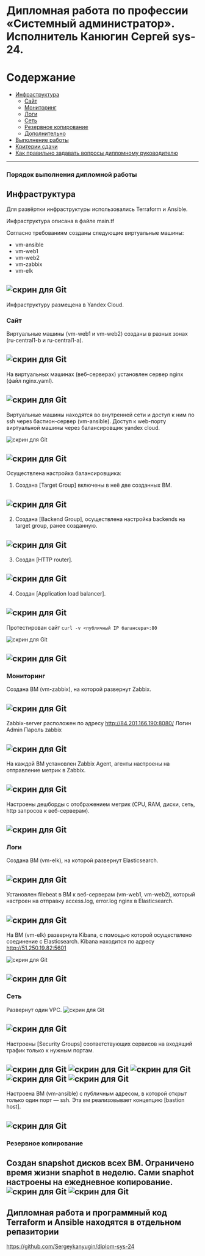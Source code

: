 
#  Дипломная работа по профессии «Системный администратор». Исполнитель Канюгин Сергей sys-24.

Содержание
==========
* [Инфраструктура](#Инфраструктура)
    * [Сайт](#Сайт)
    * [Мониторинг](#Мониторинг)
    * [Логи](#Логи)
    * [Сеть](#Сеть)
    * [Резервное копирование](#Резервное-копирование)
    * [Дополнительно](#Дополнительно)
* [Выполнение работы](#Выполнение-работы)
* [Критерии сдачи](#Критерии-сдачи)
* [Как правильно задавать вопросы дипломному руководителю](#Как-правильно-задавать-вопросы-дипломному-руководителю) 

---------

### Порядок выполнения дипломной работы

## Инфраструктура

Для развёртки инфраструктуры использовались Terraform и Ansible.  

Инфраструктура описана в файле main.tf 

Согласно требованиям созданы следующие виртуальные машины:

 - vm-ansible
 - vm-web1
 - vm-web2
 - vm-zabbix
 - vm-elk

![скрин для Git](https://github.com/Sergeykanyugin/diplom-sys-24/blob/main/img/1.jpg)
---
Инфраструктуру размещена в Yandex Cloud. 

### Сайт 
Виртуальные машины (vm-web1 и vm-web2) созданы в разных зонах (ru-central1-b и ru-central1-a).

![скрин для Git](https://github.com/Sergeykanyugin/diplom-sys-24/blob/mainimg/2.jpg)
---

На виртуальных машинах (веб-серверах) установлен сервер nginx (файл nginx.yaml).  

![скрин для Git](https://github.com/Sergeykanyugin/diplom-sys-24/blob/main/img/3.jpg)
---

Виртуальные машины находятся во внутренней сети и  доступ к ним по ssh через бастион-сервер (vm-ansible). Доступ к web-порту виртуальной машины через балансировщик yandex cloud.

![скрин для Git](https://github.com/Sergeykanyugin/diplom-sys-24/blob/main/img/4.jpg)

![скрин для Git](https://github.com/Sergeykanyugin/diplom-sys-24/blob/main/img/5.jpg)
---

Осуществлена настройка балансировщика:

1. Создана [Target Group] включены в неё две созданных ВМ.

![скрин для Git](https://github.com/Sergeykanyugin/diplom-sys-24/blob/main/img/6.jpg)
---

2. Создана [Backend Group], осуществлена настройка backends на target group, ранее созданную. 

![скрин для Git](https://github.com/Sergeykanyugin/diplom-sys-24/blob/main/img/7.jpg)
---

3. Создан [HTTP router].

![скрин для Git](https://github.com/Sergeykanyugin/diplom-sys-24/blob/main/img/8.jpg)
---

4. Создан [Application load balancer].

![скрин для Git](https://github.com/Sergeykanyugin/diplom-sys-24/blob/main/img/9.jpg)
---

Протестирован сайт
`curl -v <публичный IP балансера>:80` 

![скрин для Git](https://github.com/Sergeykanyugin/diplom-sys-24/blob/main/img/10.jpg)

![скрин для Git](https://github.com/Sergeykanyugin/diplom-sys-24/blob/main/img/19.jpg)
---

### Мониторинг
Создана ВМ (vm-zabbix), на которой развернут Zabbix. 

![скрин для Git](https://github.com/Sergeykanyugin/diplom-sys-24/blob/main/img/11.jpg)
---

Zabbix-server расположен по адресу http://84.201.166.190:8080/
Логин Admin
Пароль zabbix

![скрин для Git](https://github.com/Sergeykanyugin/diplom-sys-24/blob/main/img/12.jpg)
---

На каждой ВМ установлен Zabbix Agent, агенты настроены на отправление метрик в Zabbix. 

![скрин для Git](https://github.com/Sergeykanyugin/diplom-sys-24/blob/main/img/13.jpg)
---

Настроены дешборды с отображением метрик (CPU, RAM, диски, сеть, http запросов к веб-серверам). 

![скрин для Git](https://github.com/Sergeykanyugin/diplom-sys-24/blob/main/img/14.jpg)
---

### Логи
Cоздана ВМ (vm-elk), на которой развернут Elasticsearch. 

![скрин для Git](https://github.com/Sergeykanyugin/diplom-sys-24/blob/main/img/15.jpg)
---

Установлен filebeat в ВМ к веб-серверам (vm-web1, vm-web2), который настроен на отправку access.log, error.log nginx в Elasticsearch.

![скрин для Git](https://github.com/Sergeykanyugin/diplom-sys-24/blob/main/img/16.jpg)
---
На ВМ (vm-elk) развернута Kibana, с помощью которой осуществлено соединение с Elasticsearch. Kibana находится по адресу http://51.250.19.82:5601

![скрин для Git](https://github.com/Sergeykanyugin/diplom-sys-24/blob/main/img/17.jpg)

![скрин для Git](https://github.com/Sergeykanyugin/diplom-sys-24/blob/main/img/18.jpg)
---
### Сеть
Развернут один VPC. 
![скрин для Git](https://github.com/Sergeykanyugin/diplom-sys-24/blob/main/img/20.jpg)

![скрин для Git](https://github.com/Sergeykanyugin/diplom-sys-24/blob/main/img/21.jpg)
---

Настроены [Security Groups] соответствующих сервисов на входящий трафик только к нужным портам.

![скрин для Git](https://github.com/Sergeykanyugin/diplom-sys-24/blob/main/img/22.jpg)
![скрин для Git](https://github.com/Sergeykanyugin/diplom-sys-24/blob/main/img/23.jpg)
![скрин для Git](https://github.com/Sergeykanyugin/diplom-sys-24/blob/main/img/24.jpg)
![скрин для Git](https://github.com/Sergeykanyugin/diplom-sys-24/blob/main/img/25.jpg)
![скрин для Git](https://github.com/Sergeykanyugin/diplom-sys-24/blob/main/img/26.jpg)
---

Настроена ВМ (vm-ansible) с публичным адресом, в которой открыт только один порт — ssh.  Эта вм реализовывает концепцию  [bastion host]. 

![скрин для Git](https://github.com/Sergeykanyugin/diplom-sys-24/blob/main/img/27.jpg)
---

### Резервное копирование
Создан snapshot дисков всех ВМ. Ограничено время жизни snaphot в неделю. Сами snaphot настроены на ежедневное копирование.
![скрин для Git](https://github.com/Sergeykanyugin/diplom-sys-24/blob/main/img/28.jpg)
![скрин для Git](https://github.com/Sergeykanyugin/diplom-sys-24/blob/main/img/29.jpg)
---

## Дипломная работа и программный код Terraform и Ansible находятся в отдельном репазитории


https://github.com/Sergeykanyugin/diplom-sys-24